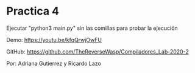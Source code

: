 # Practica 4

Ejecutar "python3 main.py" sin las comillas para probar la ejecución

Demo: https://youtu.be/kfqQrwjOwFU

GitHub: https://github.com/TheReverseWasp/Compiladores_Lab-2020-2

Por: Adriana Gutierrez y Ricardo Lazo
